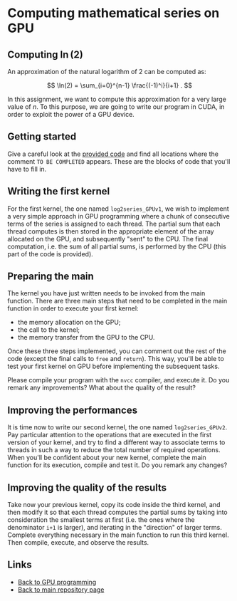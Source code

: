 
# Computing mathematical series on GPU

## Computing $\ln(2)$

An approximation of the natural logarithm of 2 can be computed as:

$$
\ln(2) = \sum_{i=0}^{n-1} \frac{(-1)^i}{i+1} .
$$

In this assignment, we want to compute this approximation for a very 
large value of $n$. To this purpose, we are going to write our program 
in CUDA, in order to exploit the power of a GPU device.

## Getting started

Give a careful look at the [provided code](./log2series.cu) and find all 
locations where the comment ```TO BE COMPLETED``` appears. These are the 
blocks of code that you'll have to fill in.

## Writing the first kernel

For the first kernel, the one named ```log2series_GPUv1```, we wish to 
implement a very simple approach in GPU programming where a chunk of 
consecutive terms of the series is assigned to each thread. The partial 
sum that each thread computes is then stored in the appropriate element 
of the array allocated on the GPU, and subsequently "sent" to the CPU. The 
final computation, i.e. the sum of all partial sums, is performed by the 
CPU (this part of the code is provided).

## Preparing the main

The kernel you have just written needs to be invoked from the main function. 
There are three main steps that need to be completed in the main function in 
order to execute your first kernel:

- the memory allocation on the GPU;
- the call to the kernel;
- the memory transfer from the GPU to the CPU.

Once these three steps implemented, you can comment out the rest of the code 
(except the final calls to ```free``` and ```return```). This way, you'll be 
able to test your first kernel on GPU before implementing the subsequent tasks.

Please compile your program with the ```nvcc``` compiler, and execute it.
Do you remark any improvements? What about the quality of the result? 

## Improving the performances

It is time now to write our second kernel, the one named ```log2series_GPUv2```.
Pay particular attention to the operations that are executed in the first
version of your kernel, and try to find a different way to associate terms
to threads in such a way to reduce the total number of required operations. 
When you'll be confident about your new kernel, complete the main function 
for its execution, compile and test it. Do you remark any changes?

## Improving the quality of the results

Take now your previous kernel, copy its code inside the third kernel, and then 
modify it so that each thread computes the partial sums by taking into consideration 
the smallest terms at first (i.e. the ones where the denominator ```i+1``` is 
larger), and iterating in the "direction" of larger terms. Complete everything 
necessary in the main function to run this third kernel. Then compile, execute, 
and observe the results.

## Links

* [Back to GPU programming](./README.md)
* [Back to main repository page](../README.md)

